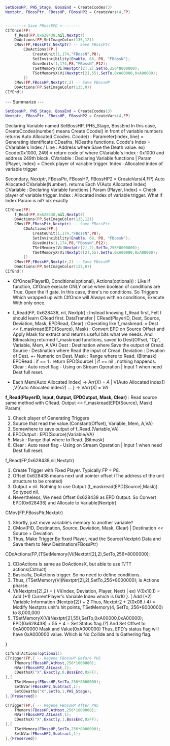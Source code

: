 ```lua
SetBossHP, PH5_Stage, BossEnd = CreateCcodes(3)
Nextptr, FBossPtr, FBossHP, FBossHP2 = CreateVars(4,FP)


--------< Save FBossEPD >--------
CIfOnce(FP)
	f_Read(FP,0x628438,nil,Nextptr)
	DoActions(FP,SetImageColor(135,12))
	CMov(FP,FBossPtr,Nextptr) -- Save FBossPtr
		CDoActions(FP,{
			CreateUnit(1,174,"FBossN",P8);
			SetInvincibility(Enable, 68, P8, "FBossN");
			GiveUnits(1,174,P8,"FBossN",P12);
			TSetMemory(Vi(Nextptr[2],2),SetTo,256*8000000);
			TSetMemoryX(Vi(Nextptr[2],55),SetTo,0xA00000,0xA00000);
		})
	CMov(FP,FBossHP,Nextptr,2) -- Save FBossHP
	DoActions(FP,SetImageColor(135,0))
CIfEnd()
```
--- Summarize ---
```lua
SetBossHP, PH5_Stage, BossEnd = CreateCcodes(3)
Nextptr, FBossPtr, FBossHP, FBossHP2 = CreateVars(4,FP)
```
Declaring Variable named SetBossHP, PH5_Stage, BossEnd
In this case, 
CreateCcodes(number) means Create Ccode() in front of variable numbers returns Auto Allocated Ccodes.
Ccode() : Parameter{index, line} =  Generating identificate CDeaths, NDeaths functions. 
Ccode's Index = CVariable's Index / Line : Address where Save the Death value.
ex) Ccode(0x1000, 249) = return code of where CVariable's index : 0x1000 and address 249th block.
CVariable : Declaring Variable functions | Param {Player, Index} = Check player of variable trigger. Index : Allocated index of variable trigger

Secondary, Nextptr, FBossPtr, FBossHP, FBossHP2 = CreateVars(4,FP)
Auto Allocated CVariable(Number). returns Each V(Auto Allocated Index)
CVariable : Declaring Variable functions | Param {Player, Index} = Check player of variable trigger. Index : Allocated index of variable trigger.
What if Index Param is nil? idk exactly
```lua
CIfOnce(FP)
	f_Read(FP,0x628438,nil,Nextptr)
	DoActions(FP,SetImageColor(135,12))
	CMov(FP,FBossPtr,Nextptr) -- Save FBossPtr
		CDoActions(FP,{
			CreateUnit(1,174,"FBossN",P8);
			SetInvincibility(Enable, 68, P8, "FBossN");
			GiveUnits(1,174,P8,"FBossN",P12);
			TSetMemory(Vi(Nextptr[2],2),SetTo,256*8000000);
			TSetMemoryX(Vi(Nextptr[2],55),SetTo,0xA00000,0xA00000);
		})
	CMov(FP,FBossHP,Nextptr,2) -- Save FBossHP
	DoActions(FP,SetImageColor(135,0))
CIfEnd()
```
- CIfOnce(PlayerID, Conditions(optional), Actions(optional)) : Like if function, CIfOnce execute ONLY once 
when boolean of conditions are True. Open the If gate.
In this case, there's no conditions. So Triggers Which wrapped up with CIfOnce will Always with no conditions, Execute With only once.

- f_Read(FP, 0x628438, nil, Nextptr) : Instead knowing f_Read first, Felt I should learn CRead first.
DataTransfer | 
CRead(PlayerID, Dest, Source, Deviation, Mask, EPDRead, Clear) : Operating like f_maskread.
= Dest << f_maskread(EPD(Source), Mask) : Convert EPD on Source Offset and Apply Mask for extract and returns useful bits what we needs. And Bitmasking returned f_maskread functions, saved to Dest(Offset, "Cp", Variable, Mem, A,VA)
Dest : Destination where Save the output of Cread.
Source : Destination where Read the input of Cread.
Deviation : Devation of Dest. +- Numeric on Dest.
Mask : Range where to Read. (Bitmask)
EPDRead : if == 1 : return EPD(Source) | if == nil : nothing happends.
Clear : Auto reset flag - Using on Stream Operation | Input 1 when need Dest full reset.

- Each Mem(Auto Allocated Index) -> Arr(X) = *A* | 
V(Auto Allocated index1) ,V(Auto Allocated index2) ... } -> VArr(X) = *VA*

**f_Read(PlayerID, Input, Output, EPDOutput, Mask, Clear)** : Read source same method with CRead.
Output << f_maskread(EPD(Source), Mask)
Param{
1. Check player of Generating Triggers
2. Source that read the value.(Constant(Offset), Variable, Mem, A,VA)
3. Somewhere to save output of f_Read.(Variable,VA)
4. EPDOutput : EPD(Source)(Variable/VA)
5. Mask : Range that where to Read. (Bitmask)
6. Clear : Auto reset flag - Using on Stream Operation | Input 1 when need Dest full reset.

f_Read(FP,0x628438,nil,Nextptr)
1. Create Trigger with Fixed Player. Typically FP = P8.
2. Offset 0x628438 means next unit pointer offset (The address of the unit structure to be created)
3. Output = nil. Nothing to use Output (f_maskread(EPD(Source),Mask)). So typed nil.
4. Nevertheless, We need Offset 0x628438 as EPD Output. So Convert EPD(0x628438) and Allocate to Variable(Nextptr)

CMov(FP,FBossPtr,Nextptr)
1. Shortly, just move variable's memory to another variable?
2. CMov(PID, Destination, Source, Deviation, Mask, Clear) | Destination << Source  + Deviation
3. Thus, Make Trigger By fixed Player, read the Source(Nextptr) Data and Save them to New Destination(FBossPtr)

CDoActions(FP,{TSetMemory(Vi(Nextptr[2],2),SetTo,256*8000000);
1. CDoActions is same as DoActionsX, but able to use T/TT actions(Cstruct)
2. Basically, DoActions trigger. So no need to define conditions.
3. Thus, {TSetMemory(Vi(Nextptr[2],2),SetTo,256*8000000); is Actions pharse.
4. Vi(Nextptrs[2],2) = { Vi(Index, Deviation, Player, Next) | ex) V(0x10,1) = Add (+1) CurrentPlayer's Variable Index which is 0x10 }. | Add (+2) Variable Information (Nextptr[2]) + 2 Thus, Nextptr[2](0x628438) + 2(0x08 / 4) = Modify Nextptrs unit's hit points, TSetMemory(4, SetTo, 256*8000000) to 8,000,000
5. TSetMemoryX(Vi(Nextptr[2],55),SetTo,0xA00000,0xA00000);
EPD(0x628438) + 55 * 4 = Set Status flag.(?) And Set Offset to 0xA000000 Mask and Value(0xA000000)
Thus, EPD's status flag will have 0xA000000 value. Which is No Collide and Is Gathering flag.

}










```lua
CIfEnd(Actions(optional))
CTrigger(FP,{ -- Regene FBossHP Before PH5
	TMemory(FBossHP,AtMost,256*1000000);
	NVar(FBossHP2,AtLeast,2);
	CDeathsX("X",Exactly,0,BossEnd,0xFF);
},{
	TSetMemory(FBossHP,SetTo,256*8000000);
	SetNVar(FBossHP2,Subtract,1);
	SetCDeaths("X",SetTo,1,PH5_Stage);
},{Preserved})

CTrigger(FP,{ -- Regene FBossHP After PH5
	TMemory(FBossHP,AtMost,256*1000000);
	NVar(FBossHP2,AtLeast,1);
	CDeathsX("X",Exactly,1,BossEnd,0xFF);
},{
	TSetMemory(FBossHP,SetTo,256*8000000);
	SetNVar(FBossHP2,Subtract,1);
},{Preserved})
```
